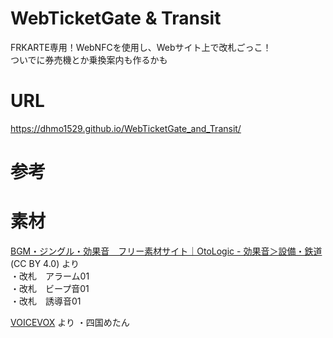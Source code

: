 # WebTicketGate & Transit
FRKARTE専用！WebNFCを使用し、Webサイト上で改札ごっこ！  
ついでに券売機とか乗換案内も作るかも  

# URL
https://dhmo1529.github.io/WebTicketGate_and_Transit/  

# 参考


# 素材
[BGM・ジングル・効果音　フリー素材サイト｜OtoLogic - 効果音＞設備・鉄道](https://otologic.jp/free/se/facility-railway01.html)(CC BY 4.0) より  
・改札　アラーム01  
・改札　ビープ音01  
・改札　誘導音01  

[VOICEVOX](https://voicevox.hiroshiba.jp) より
・四国めたん
